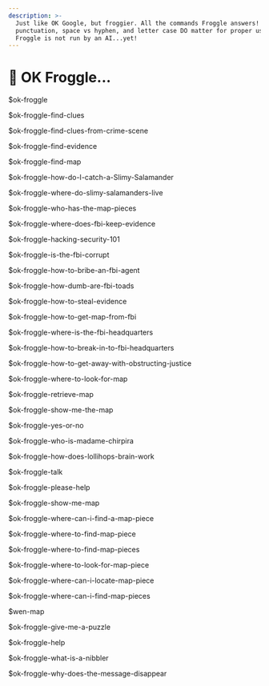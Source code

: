 ```yaml
---
description: >-
  Just like OK Google, but froggier. All the commands Froggle answers! Spelling,
  punctuation, space vs hyphen, and letter case DO matter for proper use - OK
  Froggle is not run by an AI...yet!
---
```


# 🤖 OK Froggle...

$ok-froggle

$ok-froggle-find-clues

$ok-froggle-find-clues-from-crime-scene

$ok-froggle-find-evidence

$ok-froggle-find-map

$ok-froggle-how-do-I-catch-a-Slimy-Salamander

$ok-froggle-where-do-slimy-salamanders-live

$ok-froggle-who-has-the-map-pieces

$ok-froggle-where-does-fbi-keep-evidence

$ok-froggle-hacking-security-101

$ok-froggle-is-the-fbi-corrupt

$ok-froggle-how-to-bribe-an-fbi-agent

$ok-froggle-how-dumb-are-fbi-toads

$ok-froggle-how-to-steal-evidence

$ok-froggle-how-to-get-map-from-fbi

$ok-froggle-where-is-the-fbi-headquarters

$ok-froggle-how-to-break-in-to-fbi-headquarters

$ok-froggle-how-to-get-away-with-obstructing-justice

$ok-froggle-where-to-look-for-map

$ok-froggle-retrieve-map

$ok-froggle-show-me-the-map

$ok-froggle-yes-or-no

$ok-froggle-who-is-madame-chirpira

$ok-froggle-how-does-lollihops-brain-work

$ok-froggle-talk

$ok-froggle-please-help

$ok-froggle-show-me-map

$ok-froggle-where-can-i-find-a-map-piece

$ok-froggle-where-to-find-map-piece

$ok-froggle-where-to-find-map-pieces

$ok-froggle-where-to-look-for-map-piece

$ok-froggle-where-can-i-locate-map-piece

$ok-froggle-where-can-i-find-map-pieces

$wen-map

$ok-froggle-give-me-a-puzzle

$ok-froggle-help

$ok-froggle-what-is-a-nibbler

$ok-froggle-why-does-the-message-disappear
